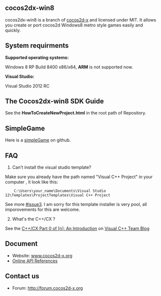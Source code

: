 cocos2dx-win8
---------------------

cocos2dx-win8 is a branch of [cocos2d-x][1] and licensed under MIT. It allows you create or port cocos2d Windows8 metro style games easily and quickly.


System requirments
---------------------

**Supported operating systems:** 

Windows 8 RP Build 8400 x86/x64, **ARM** is not supported now.

**Visual Studio:** 

Visual Studio 2012 RC


The Cocos2dx-win8 SDK Guide
---------------------------

See the **HowToCreateNewProject.html** in the root path of Repository.

SimpleGame
--------------------

Here is a [simpleGame][3] on github.

FAQ
--------------------

1. Can't install the visual studio template?

Make sure you already have the path named "Visual C++ Project" in your computer , it look like this:

        C:\Users\your_name\Documents\Visual Studio 12\Templates\ProjectTemplates\Visual C++ Project

See more [#issue3][4].
I am sorry for this template installer is very pool, all imporovements for this are welcome.

2. What's the C++/CX ?

See the [C++/CX Part 0 of [n]: An Introduction][5] on [Visual C++ Team Blog][6]

Document
---------------------

   * Website: www.cocos2d-x.org
   * [Online API References][2]

Contact us
---------------------

   * Forum: http://forum.cocos2d-x.org
   
[1]: http://www.cocos2d-x.org "cocos2d-x"
[2]: http://www.cocos2d-x.org/embedded/cocos2d-x/classes.html "API References"
[3]: https://ggasiluithub.com/lihex/SimpleGameCocos2dxWin8 "SimpleGame"
[4]: https://github.com/cocos2d-x/cocos2dx-win8/issues/3
[5]: http://blogs.msdn.com/b/vcblog/archive/2012/08/29/cxxcxpart00anintroduction.aspx
[6]: http://blogs.msdn.com/b/vcblog/
